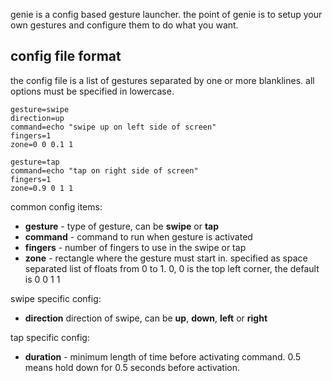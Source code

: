 genie is a config based gesture launcher. the point of genie is to setup your
own gestures and configure them to do what you want.

## config file format

the config file is a list of gestures separated by one or more blanklines. all
options must be specified in lowercase.

```
gesture=swipe
direction=up
command=echo "swipe up on left side of screen"
fingers=1
zone=0 0 0.1 1

gesture=tap
command=echo "tap on right side of screen"
fingers=1
zone=0.9 0 1 1
```

common config items:

* **gesture** - type of gesture, can be **swipe** or **tap**
* **command** - command to run when gesture is activated
* **fingers** - number of fingers to use in the swipe or tap
* **zone** - rectangle where the gesture must start in. specified as space separated list of floats from 0 to 1. 0, 0 is the top left corner, the default is 0 0 1 1

swipe specific config:

* **direction** direction of swipe, can be **up**, **down**, **left** or **right**

tap specific config:

* **duration** - minimum length of time before activating command. 0.5 means hold down for 0.5 seconds before activation.
